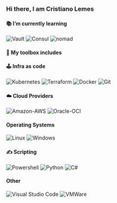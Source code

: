 ### Hi there, I am Cristiano Lemes


#### 📚 I’m currently learning

![Vault](https://img.shields.io/badge/Vault-000000?style=plastic&logo=Vault&logoColor=white)
![Consul](https://img.shields.io/badge/Consul-F24C53?style=plastic&logo=Consul&logoColor=white)
![nomad](https://img.shields.io/badge/Nomad-00FF00?style=plastic&logo=Consul&logoColor=white)


#### 🧰 My toolbox includes
  
  #### 🕹️ Infra as code
  
  ![Kubernetes](https://img.shields.io/badge/Kubernetes-326CE5?style=plastic&logo=Kubernetes&logoColor=white)
  ![Terraform](https://img.shields.io/badge/Terraform-7B42BC?style=plastic&logo=Terraform&logoColor=white)
  ![Docker](https://img.shields.io/badge/Docker-2496ED?style=plastic&logo=Docker&logoColor=white)
  ![Git](https://img.shields.io/badge/git-F05032?style=plastic&logo=git&logoColor=white)
  
  #### ☁️ Cloud Providers
  ![Amazon-AWS](https://img.shields.io/badge/Amazon-AWS-232F3E?style=plastic&logo=Amazon-AWS&logoColor=white)
  ![Oracle-OCI](https://img.shields.io/badge/Oracle-F80000?style=plastic&logo=oracle&logoColor=white)
  
  #### Operating Systems
  ![Linux](https://img.shields.io/badge/Linux-FCC624?style=plastic&logo=Linux&logoColor=white)
  ![Windows](https://img.shields.io/badge/Windows-0078D6?style=plastic&logo=windows&logoColor=white)
  
  #### ✍️ Scripting
  ![Powershell](https://img.shields.io/badge/Powershell-2CA5E0?style=plastic&logo=powershell&logoColor=white)
  ![Python](https://img.shields.io/badge/Python-3776AB?style=plastic&logo=python&logoColor=white)
  ![C#](https://img.shields.io/badge/C%23-239120?style=plastic&logo=c-sharp&logoColor=white)
  
  #### Other
  ![Visual Studio Code](https://img.shields.io/badge/VSCode-0078d7?style=plastic&logo=visual-studio-code&logoColor=white)
  ![VMWare](https://img.shields.io/badge/vmware-blue?style=plastic&logo=vmware&logoColor=white)

<!--
**cslemes/cslemes** is a ✨ _special_ ✨ repository because its `README.md` (this file) appears on your GitHub profile.

Here are some ideas to get you started:

- 🔭 I’m currently working on ...
- 🌱 I’m currently learning ...
- 👯 I’m looking to collaborate on ...
- 🤔 I’m looking for help with ...
- 💬 Ask me about ...
- 📫 How to reach me: ...
- 😄 Pronouns: ...
- ⚡ Fun fact: ...
-->
